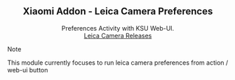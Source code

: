 <h2 align="center">
  Xiaomi Addon - Leica Camera Preferences
</h2>
<p align="center">
  Preferences Activity with KSU Web-UI.
  </br>
  <a href="https://devuploads.com/users/ItzDFPlyer">Leica Camera Releases</a>
</p>

> [!NOTE]
> This module currently focuses to run leica camera preferences from action / web-ui button

#
